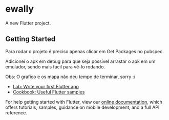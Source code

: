# ewally

A new Flutter project.

## Getting Started

Para rodar o projeto é preciso apenas clicar em Get Packages no pubspec.

Adicionei o apk em debug para que seja possível arrastar o apk em um emulador, sendo mais facil para vê-lo rodando.

Obs: O grafico e os mapa não deu tempo de terminar, sorry :/



- [Lab: Write your first Flutter app](https://flutter.dev/docs/get-started/codelab)
- [Cookbook: Useful Flutter samples](https://flutter.dev/docs/cookbook)

For help getting started with Flutter, view our
[online documentation](https://flutter.dev/docs), which offers tutorials,
samples, guidance on mobile development, and a full API reference.
